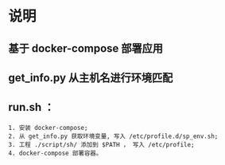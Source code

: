 # 说明

## 基于 docker-compose 部署应用

## get_info.py 从主机名进行环境匹配

## run.sh ：

    1. 安装 docker-compose;
    2. 从 get_info.py 获取环境变量, 写入 /etc/profile.d/sp_env.sh;
    3. 工程 ./script/sh/ 添加到 $PATH ， 写入 /etc/profile;
    4. docker-compose 部署容器。
